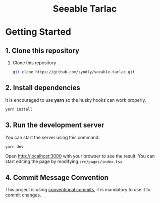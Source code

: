 <div align="center">
  <h1>Seeable Tarlac</h1>
</div>

# Getting Started

## 1. Clone this repository

1. Clone this repository

   ```bash
   git clone https://github.com/zyndly/seeable-tarlac.git
   ```

## 2. Install dependencies

It is encouraged to use **yarn** so the husky hooks can work properly.

```bash
yarn install
```

## 3. Run the development server

You can start the server using this command:

```bash
yarn dev
```

Open [http://localhost:3000](http://localhost:3000) with your browser to see the result. You can start editing the page by modifying `src/pages/index.tsx`.

## 4. Commit Message Convention

This project is using [conventional commits](https://www.conventionalcommits.org/en/v1.0.0/), it is mandatory to use it to commit changes.
